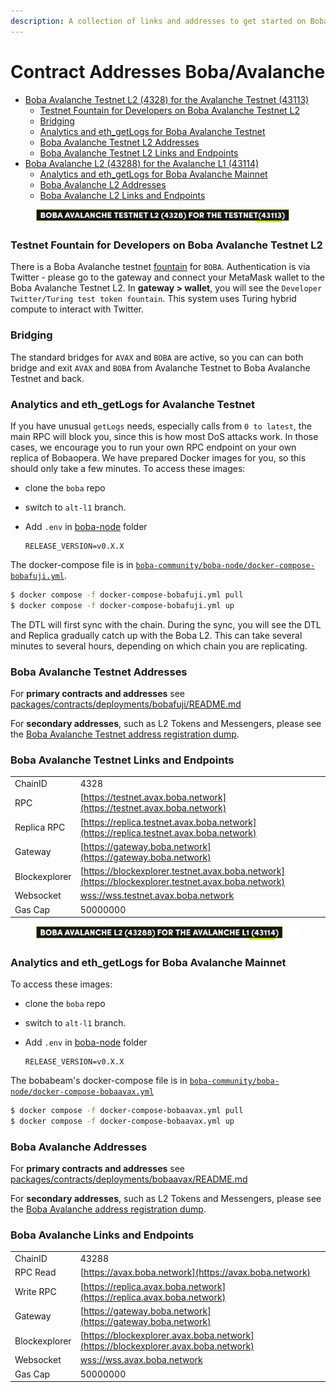 ```yaml
---
description: A collection of links and addresses to get started on Boba-Avalanche
---
```


# Contract Addresses Boba/Avalanche

* [Boba Avalanche Testnet L2 (4328) for the Avalanche Testnet (43113)](network-avalanche.md#boba-avalanche-testnet-l2--4328--for-the-avalanche-testnet--43113-)
  * [Testnet Fountain for Developers on Boba Avalanche Testnet L2](network-avalanche.md#testnet-fountain-for-developers-on-boba-avalanche-testnet-l2)
  * [Bridging](network-avalanche.md#bridging)
  * [Analytics and eth\_getLogs for Boba Avalanche Testnet](network-avalanche.md#Analytics-and-eth-getlogs-for-boba-avalanche-testnet)
  * [Boba Avalanche Testnet L2 Addresses](network-avalanche.md#boba-avalanche-testnet-l2-addresses)
  * [Boba Avalanche Testnet L2 Links and Endpoints](network-avalanche.md#boba-avalanche-testnet-l2-links-and-endpoints)
* [Boba Avalanche L2 (43288) for the Avalanche L1 (43114)](network-avalanche.md#boba-avalanche-l2--43288--for-the-avalanche-l1--43114-)
  * [Analytics and eth\_getLogs for Boba Avalanche Mainnet](network-avalanche.md#Analytics-and-eth-getlogs-for-boba-avalanche-mainnet)
  * [Boba Avalanche L2 Addresses](network-avalanche.md#boba-avalanche-l2-addresses)
  * [Boba Avalanche L2 Links and Endpoints](network-avalanche.md#boba-avalanche-l2-links-and-endpoints)



<figure><img src="../../.gitbook/assets/Artboard 1 (9).png" alt=""><figcaption></figcaption></figure>

### Testnet Fountain for Developers on Boba Avalanche Testnet L2

There is a Boba Avalanche testnet [fountain](https://gateway.boba.network) for `BOBA`. Authentication is via Twitter - please go to the gateway and connect your MetaMask wallet to the Boba Avalanche Testnet L2. In **gateway > wallet**, you will see the `Developer Twitter/Turing test token fountain`. This system uses Turing hybrid compute to interact with Twitter.

### Bridging

The standard bridges for `AVAX` and `BOBA` are active, so you can can both bridge and exit `AVAX` and `BOBA` from Avalanche Testnet to Boba Avalanche Testnet and back.

### Analytics and eth\_getLogs for Avalanche Testnet

If you have unusual `getLogs` needs, especially calls from `0 to latest`, the main RPC will block you, since this is how most DoS attacks work. In those cases, we encourage you to run your own RPC endpoint on your own replica of Bobaopera. We have prepared Docker images for you, so this should only take a few minutes. To access these images:

* clone the `boba` repo
* switch to `alt-l1` branch.
*   Add `.env` in [boba-node](https://github.com/bobanetwork/boba/tree/alt-l1/boba\_community/boba-node) folder

    ```
    RELEASE_VERSION=v0.X.X
    ```

The docker-compose file is in [`boba-community/boba-node/docker-compose-bobafuji.yml`](https://github.com/bobanetwork/boba/tree/alt-l1/boba\_community/boba-node).

```bash
$ docker compose -f docker-compose-bobafuji.yml pull
$ docker compose -f docker-compose-bobafuji.yml up
```

The DTL will first sync with the chain. During the sync, you will see the DTL and Replica gradually catch up with the Boba L2. This can take several minutes to several hours, depending on which chain you are replicating.

### Boba Avalanche Testnet Addresses

For **primary contracts and addresses** see [packages/contracts/deployments/bobafuji/README.md](../../packages/contracts/deployments/bobafuji/)

For **secondary addresses**, such as L2 Tokens and Messengers, please see the [Boba Avalanche Testnet address registration dump](../../packages/boba/register/addresses/addressesBobaOperaTestnet\_0x12ad9f501149D3FDd703cC10c567F416B7F0af8b.json).

### Boba Avalanche Testnet Links and Endpoints

|               |                                                                                  |
| ------------- | -------------------------------------------------------------------------------- |
| ChainID       | 4328                                                                             |
| RPC           | [https://testnet.avax.boba.network](https://testnet.avax.boba.network)           |
| Replica RPC   | [https://replica.testnet.avax.boba.network](https://replica.testnet.avax.boba.network) |
| Gateway       | [https://gateway.boba.network](https://gateway.boba.network)             |
| Blockexplorer | [https://blockexplorer.testnet.avax.boba.network](https://blockexplorer.testnet.avax.boba.network) |
| Websocket     | [wss://wss.testnet.avax.boba.network](wss://wss.testnet.avax.boba.network)       |
| Gas Cap       | 50000000                                                                         |



<figure><img src="../../.gitbook/assets/Artboard 2 (12) (2).png" alt=""><figcaption></figcaption></figure>

### Analytics and eth\_getLogs for Boba Avalanche Mainnet

To access these images:

* clone the `boba` repo
* switch to `alt-l1` branch.
*   Add `.env` in [boba-node](https://github.com/bobanetwork/boba/tree/alt-l1/boba\_community/boba-node) folder

    ```
    RELEASE_VERSION=v0.X.X
    ```

The bobabeam's docker-compose file is in [`boba-community/boba-node/docker-compose-bobaavax.yml`](https://github.com/bobanetwork/boba/tree/alt-l1/boba\_community/boba-node)

```bash
$ docker compose -f docker-compose-bobaavax.yml pull
$ docker compose -f docker-compose-bobaavax.yml up
```

### Boba Avalanche Addresses

For **primary contracts and addresses** see [packages/contracts/deployments/bobaavax/README.md](../../packages/contracts/deployments/bobaavax/)

For **secondary addresses**, such as L2 Tokens and Messengers, please see the [Boba Avalanche address registration dump](../../packages/boba/register/addresses/addressBobaAvax\_0x00220f8ce1c4be8436574e575fE38558d85e2E6b.json).

### Boba Avalanche Links and Endpoints

|               |                                                                                  |
| ------------- | -------------------------------------------------------------------------------- |
| ChainID       | 43288                                                                            |
| RPC Read      | [https://avax.boba.network](https://avax.boba.network)                           |
| Write RPC     | [https://replica.avax.boba.network](https://replica.avax.boba.network)           |
| Gateway       | [https://gateway.boba.network](https://gateway.boba.network)             |
| Blockexplorer | [https://blockexplorer.avax.boba.network](https://blockexplorer.avax.boba.network) |
| Websocket     | [wss://wss.avax.boba.network](wss://wss.avax.boba.network)                       |
| Gas Cap       | 50000000                                                                         |
